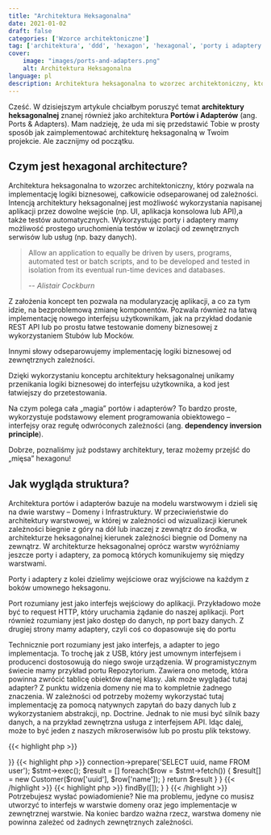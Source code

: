 ```yaml
---
title: "Architektura Heksagonalna"
date: 2021-01-02
draft: false
categories: ['Wzorce architektoniczne']
tag: ['architektura', 'ddd', 'hexagon', 'hexagonal', 'porty i adaptery']
cover:
    image: "images/ports-and-adapters.png"
    alt: Architektura Heksagonalna
language: pl
description: Architektura heksagonalna to wzorzec architektoniczny, który pozwala na implementację logiki biznesowej, odseparowanej od zależności.
---
```

Cześć. W dzisiejszym artykule chciałbym poruszyć temat **architektury heksagonalnej** znanej również jako architektura **Portów i Adapterów** (ang. Ports & Adapters). Mam nadzieję, że uda mi się przedstawić Tobie w prosty sposób jak zaimplementować architekturę heksagonalną w Twoim projekcie. Ale zacznijmy od początku.

## Czym jest hexagonal architecture?
Architektura heksagonalna to wzorzec architektoniczny, który pozwala na implementację logiki biznesowej, całkowicie odseparowanej od zależności. Intencją architektury heksagonalnej jest możliwość wykorzystania napisanej aplikacji przez dowolne wejście (np. UI, aplikacja konsolowa lub API),a także testów automatycznych. Wykorzystując porty i adaptery mamy możliwość prostego uruchomienia testów w izolacji od zewnętrznych serwisów lub usług (np. bazy danych).

> Allow an application to equally be driven by users, programs, automated test or batch scripts, and to be developed and tested in isolation from its eventual run-time devices and databases.
>
> -- <cite>Alistair Cockburn</cite>

Z założenia koncept ten pozwala na modularyzację aplikacji, a co za tym idzie, na bezproblemową zmianę komponentów. Pozwala również na łatwą implementację nowego interfejsu użytkownikam, jak na przykład dodanie REST API lub po prostu łatwe testowanie domeny biznesowej z wykorzystaniem Stubów lub Mocków.

Innymi słowy odseparowujemy implementację logiki biznesowej od zewnętrznych zależności.

Dzięki wykorzystaniu konceptu architektury heksagonalnej unikamy przenikania logiki biznesowej do interfejsu użytkownika, a kod jest łatwiejszy do przetestowania.

Na czym polega cała „magia” portów i adapterów? To bardzo proste, wykorzystuje podstawowy element programowania obiektowego – interfejsy oraz regułę odwróconych zależności (ang. **dependency inversion principle**).

Dobrze, poznaliśmy już podstawy architektury, teraz możemy przejść do „mięsa” hexagonu!

## Jak wygląda struktura?

Architektura portów i adapterów bazuje na modelu warstwowym i dzieli się na dwie warstwy – Domeny i Infrastruktury. W przeciwieństwie do architektury warstwowej, w której w zależności od wizualizacji kierunek zależności biegnie z góry na dół lub inaczej z zewnątrz do środka, w architekturze heksagonalnej kierunek zależności biegnie od Domeny na zewnątrz. W architekturze heksagonalnej oprócz warstw wyróżniamy jeszcze porty i adaptery, za pomocą których komunikujemy się między warstwami.

Porty i adaptery z kolei dzielimy wejściowe oraz wyjściowe na każdym z boków umownego heksagonu.

Port rozumiany jest jako interfejs wejściowy do aplikacji. Przykładowo może być to request HTTP, który uruchamia żądanie do naszej aplikacji. Port również rozumiany jest jako dostęp do danych, np port bazy danych. Z drugiej strony mamy adaptery, czyli coś co dopasowuje się do portu

Technicznie port rozumiany jest jako interfejs, a adapter to jego implementacja. To trochę jak z USB, który jest umownym interfejsem i producenci dostosowują do niego swoje urządzenia. W programistycznym świecie mamy przykład portu Repozytorium. Zawiera ono metodę, która powinna zwrócić tablicę obiektów danej klasy. Jak może wyglądać tutaj adapter? Z punktu widzenia domeny nie ma to kompletnie żadnego znaczenia. W zależności od potrzeby możemy wykorzystać tutaj implementację za pomocą natywnych zapytań do bazy danych lub z wykorzystaniem abstrakcji, np. Doctrine. Jednak to nie musi być silnik bazy danych, a na przykład zewnętrzna usługa z interfejsem API. Idąc dalej, może to być jeden z naszych mikroserwisów lub po prostu plik tekstowy.

{{< highlight php >}}
<?php

interface CustomerRepository
{
    /** @return Customer[] */
    public function findAll(): array;
}
{{< /highlight >}}
{{< highlight php >}}
<?php

class CustomerMysqlRepository implements CustomerRepository
{
    /** @return SomeClass[] */
    public function findAll(): array
    {
        $stmt = $this->connection->prepare('SELECT uuid, name FROM user');
        $stmt->exec();
        $result = []
        foreach($row = $stmt->fetch()) {
            $result[] = new Customer($row['uuid'], $row['name']);
        }
        return $result
    }
}
{{< /highlight >}}
{{< highlight php >}}
<?php
class CustomerDoctrineRepository implements CustomerRepository
{
    /** @return Customer[] */
    public function findAll(): array
    {
        return $this->findBy([]);
    }    
}
{{< /highlight >}}
Potrzebujesz wysłać powiadomienie? Nie ma problemu, jedyne co musisz utworzyć to interfejs w warstwie domeny oraz jego implementacje w zewnętrznej warstwie.

Na koniec bardzo ważna rzecz, warstwa domeny nie powinna zależeć od żadnych zewnętrznych zależności.
